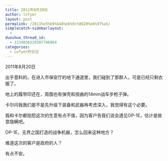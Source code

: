 ```yaml
---
title: 2011年8月20日
author: lofyer
layout: post
permalink: /2011%e5%b9%b48%e6%9c%8820%e6%97%a5/
simplecatch-sidebarlayout:
  - 
duoshuo_thread_id:
  - 1234836220387786864
categories:
  - Lofyer的日记
---
```

2011年8月20日

出乎意料的，在进入市保安厅的地下通道里，我们碰到了那群人，可是已经只剩衣服了。

地上的履带印还在，周围也有弹壳和扭曲的14mm战车步枪子弹。

卡尔问我我们是不是先升级下装备和武器再考虑深入，我觉得有这个必要。

我和卡尔都抱怨这次的生意有点不值，因为客户告我们说会遇见OP-1E，估计是故意隐瞒吧。

OP-1E，无界之国打造的战争机器，怎么回来这种地方？

难道这次的客户是政府的人？

有点不安。

&nbsp;